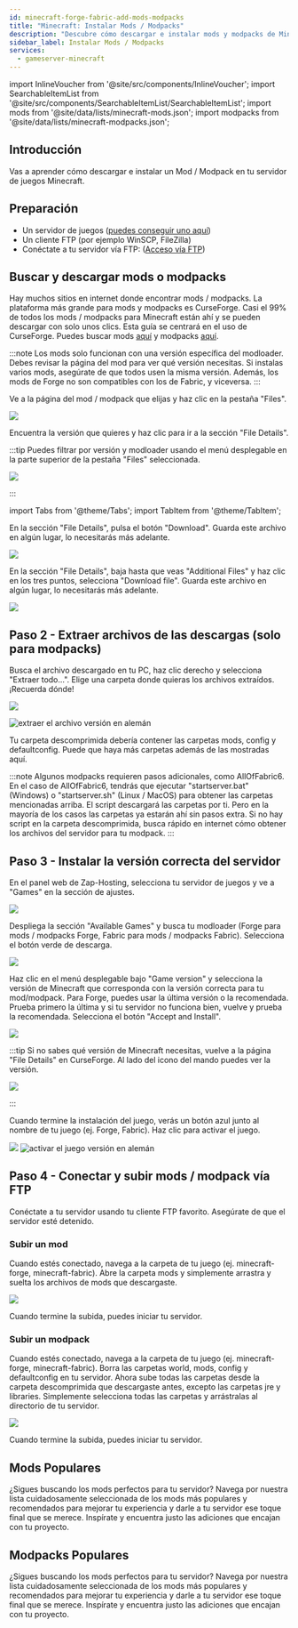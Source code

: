 ```yaml
---
id: minecraft-forge-fabric-add-mods-modpacks
title: "Minecraft: Instalar Mods / Modpacks"
description: "Descubre cómo descargar e instalar mods y modpacks de Minecraft para mejorar la experiencia en tu servidor → Aprende más ahora"
sidebar_label: Instalar Mods / Modpacks
services:
  - gameserver-minecraft
---
```


import InlineVoucher from '@site/src/components/InlineVoucher';
import SearchableItemList from '@site/src/components/SearchableItemList/SearchableItemList';
import mods from '@site/data/lists/minecraft-mods.json';
import modpacks from '@site/data/lists/minecraft-modpacks.json';


## Introducción

Vas a aprender cómo descargar e instalar un Mod / Modpack en tu servidor de juegos Minecraft.

<InlineVoucher />

## Preparación

- Un servidor de juegos ([puedes conseguir uno aquí](https://zap-hosting.com/en/gameserver-hosting/))
- Un cliente FTP (por ejemplo WinSCP, FileZilla)
- Conéctate a tu servidor vía FTP: ([Acceso vía FTP](gameserver-ftpaccess.md))



## Buscar y descargar mods o modpacks

Hay muchos sitios en internet donde encontrar mods / modpacks. La plataforma más grande para mods y modpacks es CurseForge. Casi el 99% de todos los mods / modpacks para Minecraft están ahí y se pueden descargar con solo unos clics. Esta guía se centrará en el uso de CurseForge. Puedes buscar mods [aquí](https://www.curseforge.com/minecraft/mc-mods) y modpacks [aquí](https://curseforge.com/minecraft/modpacks).

:::note
Los mods solo funcionan con una versión específica del modloader. Debes revisar la página del mod para ver qué versión necesitas. Si instalas varios mods, asegúrate de que todos usen la misma versión. Además, los mods de Forge no son compatibles con los de Fabric, y viceversa.
:::

Ve a la página del mod / modpack que elijas y haz clic en la pestaña "Files".

![](https://github.com/Yoshlix/docs/assets/26007280/cc528cf6-9fc8-4524-aca0-b954e24716f8)


Encuentra la versión que quieres y haz clic para ir a la sección "File Details".

:::tip
Puedes filtrar por versión y modloader usando el menú desplegable en la parte superior de la pestaña "Files" seleccionada.

![](https://github.com/Yoshlix/docs/assets/26007280/6867b2f2-e9db-4a4c-be88-b9b22b800e72)

:::

import Tabs from '@theme/Tabs';
import TabItem from '@theme/TabItem';

<Tabs>
<TabItem value="Mods" label="Para Mods" default>
En la sección "File Details", pulsa el botón "Download". Guarda este archivo en algún lugar, lo necesitarás más adelante.

![](https://github.com/Yoshlix/docs/assets/26007280/7b84ae33-1bef-4568-80d7-ef651a654b08)

</TabItem>

<TabItem value="Modpacks" label="Para Modpacks">
En la sección "File Details", baja hasta que veas "Additional Files" y haz clic en los tres puntos, selecciona "Download file". Guarda este archivo en algún lugar, lo necesitarás más adelante.

![](https://github.com/Yoshlix/docs/assets/26007280/49fb9317-fdd3-474e-8140-b78b102c5f3d)

</TabItem>
</Tabs>

## Paso 2 - Extraer archivos de las descargas (solo para modpacks)

Busca el archivo descargado en tu PC, haz clic derecho y selecciona "Extraer todo...". Elige una carpeta donde quieras los archivos extraídos. ¡Recuerda dónde!

![](https://github.com/Yoshlix/docs/assets/26007280/edbc753d-1906-4d81-9f05-354ff48ceebb)

![extraer el archivo versión en alemán](https://screensaver01.zap-hosting.com/index.php/s/iE9XFMmrjj7b7ST/preview)

Tu carpeta descomprimida debería contener las carpetas mods, config y defaultconfig. Puede que haya más carpetas además de las mostradas aquí.

:::note
Algunos modpacks requieren pasos adicionales, como AllOfFabric6. En el caso de AllOfFabric6, tendrás que ejecutar "startserver.bat" (Windows) o "startserver.sh" (Linux / MacOS) para obtener las carpetas mencionadas arriba. El script descargará las carpetas por ti. Pero en la mayoría de los casos las carpetas ya estarán ahí sin pasos extra. Si no hay script en la carpeta descomprimida, busca rápido en internet cómo obtener los archivos del servidor para tu modpack.
:::


## Paso 3 - Instalar la versión correcta del servidor

En el panel web de Zap-Hosting, selecciona tu servidor de juegos y ve a "Games" en la sección de ajustes.

![](https://github.com/Yoshlix/docs/assets/26007280/47e88856-0120-408a-8bec-41e54e3b0738)

Despliega la sección "Available Games" y busca tu modloader (Forge para mods / modpacks Forge, Fabric para mods / modpacks Fabric). Selecciona el botón verde de descarga.

![](https://github.com/Yoshlix/docs/assets/26007280/e3b4e5d3-11c9-4f09-ae46-27cea93a58a3)


Haz clic en el menú desplegable bajo "Game version" y selecciona la versión de Minecraft que corresponda con la versión correcta para tu mod/modpack. Para Forge, puedes usar la última versión o la recomendada. Prueba primero la última y si tu servidor no funciona bien, vuelve y prueba la recomendada. Selecciona el botón "Accept and Install".

![](https://github.com/Yoshlix/docs/assets/26007280/3530466f-bd58-4d0e-9ca3-8d964ac76d80)


:::tip
Si no sabes qué versión de Minecraft necesitas, vuelve a la página "File Details" en CurseForge. Al lado del icono del mando puedes ver la versión.

![](https://github.com/Yoshlix/docs/assets/26007280/89f751c1-7179-4107-b8bc-7c4381a7d94c)

:::

Cuando termine la instalación del juego, verás un botón azul junto al nombre de tu juego (ej. Forge, Fabric). Haz clic para activar el juego.

![](https://github.com/Yoshlix/docs/assets/26007280/53cf9569-3529-42fb-9a7d-6ae636ca4f9c)
![activar el juego versión en alemán](https://screensaver01.zap-hosting.com/index.php/s/GiFsA7JmGPd4LCB/preview)


## Paso 4 - Conectar y subir mods / modpack vía FTP

Conéctate a tu servidor usando tu cliente FTP favorito. Asegúrate de que el servidor esté detenido.

### Subir un mod

Cuando estés conectado, navega a la carpeta de tu juego (ej. minecraft-forge, minecraft-fabric). Abre la carpeta mods y simplemente arrastra y suelta los archivos de mods que descargaste.

![](https://github.com/Yoshlix/docs/assets/26007280/8619fc4f-4fab-415a-9692-f74f8930da3f)

Cuando termine la subida, puedes iniciar tu servidor.

### Subir un modpack

Cuando estés conectado, navega a la carpeta de tu juego (ej. minecraft-forge, minecraft-fabric). Borra las carpetas world, mods, config y defaultconfig en tu servidor. Ahora sube todas las carpetas desde la carpeta descomprimida que descargaste antes, excepto las carpetas jre y libraries. Simplemente selecciona todas las carpetas y arrástralas al directorio de tu servidor.

![](https://github.com/Yoshlix/docs/assets/26007280/1424a94d-aa96-40ca-8b30-7c1905e67c21)

Cuando termine la subida, puedes iniciar tu servidor.



## Mods Populares

¿Sigues buscando los mods perfectos para tu servidor? Navega por nuestra lista cuidadosamente seleccionada de los mods más populares y recomendados para mejorar tu experiencia y darle a tu servidor ese toque final que se merece. Inspírate y encuentra justo las adiciones que encajan con tu proyecto.

<SearchableItemList items={mods} />

## Modpacks Populares

¿Sigues buscando los mods perfectos para tu servidor? Navega por nuestra lista cuidadosamente seleccionada de los mods más populares y recomendados para mejorar tu experiencia y darle a tu servidor ese toque final que se merece. Inspírate y encuentra justo las adiciones que encajan con tu proyecto.

<SearchableItemList items={modpacks} />

<InlineVoucher />